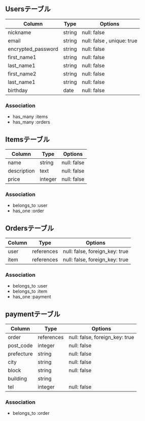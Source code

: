 ## Usersテーブル

| Column             | Type    | Options     |
| ------------------ | ------- | ----------- |
| nickname           | string  | null: false |
| email              | string  | null: false , unique: true|
| encrypted_password | string  | null: false |
| first_name1        | string  | null: false |
| last_name1         | string  | null: false |
| first_name2        | string  | null: false |
| last_name1         | string  | null: false |
| birthday           | date    | null: false |

### Association
- has_many :items
- has_many :orders


## Itemsテーブル

| Column        | Type      | Options     |
| ------------- | --------- | ----------- |
| name          | string    | null: false |
| description   | text      | null: false |
| price         | integer   | null: false |

### Association
- belongs_to :user
- has_one :order


## Ordersテーブル

| Column        | Type      | Options     |
| ------------- | --------- | ----------- |
| user          | references| null: false, foreign_key: true |
| item          | references| null: false, foreign_key: true |

### Association
- belongs_to :user
- belongs_to :item
- has_one :payment


## paymentテーブル

| Column        | Type      | Options     |
| ------------- | --------- | ----------- |
| order         | references| null: false, foreign_key: true |
| post_code     | integer   | null: false |
| prefecture    | string    | null: false |
| city          | string    | null: false |
| block         | string    | null: false |
| building      | string    |
| tel           | integer   | null: false |

### Association
- belongs_to :order